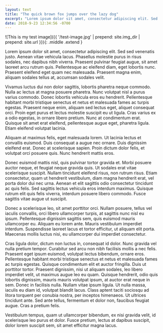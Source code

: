 ```yaml
---
layout: text
title: "The quick brown fox jumps over the lazy dog"
excerpt: "Lorem ipsum dolor sit amet, consectetur adipiscing elit. Sed sed venenatis justo. Aenean vitae vehicula lacus. Phasellus molestie purus in risus sodales, nec dapibus nibh viverra."
date: 2018-9-23 12:34:56 -0700
---
```


![This is my test image]({{ '/test-image.jpg' | prepend: site.img_dir | prepend: site.url }}){: .middle .extend }

Lorem ipsum dolor sit amet, consectetur adipiscing elit. Sed sed venenatis justo. Aenean vitae vehicula lacus. Phasellus molestie purus in risus sodales, nec dapibus nibh viverra. Praesent pulvinar feugiat augue, sit amet laoreet arcu rutrum quis. Pellentesque ac eleifend diam, eget lobortis nunc. Praesent eleifend eget quam nec malesuada. Praesent magna enim, aliquam sodales tellus at, accumsan sodales velit.

Vivamus luctus dui non dolor sagittis, lobortis pharetra neque commodo. Nulla ac lectus at magna posuere pharetra. Nunc volutpat nisl a purus varius commodo. Donec lobortis vehicula eros eu hendrerit. Pellentesque habitant morbi tristique senectus et netus et malesuada fames ac turpis egestas. Praesent neque enim, aliquam sed lectus eget, aliquet consequat orci. Proin eget purus et lectus molestie suscipit eu ut ligula. Cras varius ex a odio egestas, in ornare libero pretium. Nunc at condimentum erat. Quisque sit amet erat eleifend, pellentesque augue eget, pharetra ligula. Etiam eleifend volutpat lacinia.

Aliquam at maximus felis, eget malesuada lorem. Ut lacinia lectus et convallis euismod. Duis consequat a augue nec ornare. Duis dignissim eleifend erat. Donec at scelerisque sapien. Proin dictum dolor felis, et volutpat orci posuere quis. Nunc hendrerit mattis eros.

Donec euismod mattis nisl, quis pulvinar tortor gravida et. Morbi posuere auctor neque, et feugiat neque gravida quis. Ut sodales erat vitae scelerisque suscipit. Nullam tincidunt eleifend risus, non rutrum risus. Etiam consectetur, quam ut hendrerit vestibulum, diam magna hendrerit erat, vel porta dolor dui nec urna. Aenean et elit sagittis odio consectetur tincidunt ac quis felis. Sed sagittis lectus vehicula eros interdum maximus. Quisque rutrum elit quis felis viverra, interdum posuere libero commodo. Fusce sagittis vitae augue ut suscipit.

Donec a scelerisque leo, sit amet porttitor orci. Nullam posuere, tellus vel iaculis convallis, orci libero ullamcorper turpis, at sagittis nunc nisl eu ipsum. Pellentesque dignissim sagittis sem, quis euismod mauris ullamcorper eu. Aliquam eu lorem ante. Mauris vestibulum imperdiet interdum. Suspendisse laoreet lacus et tortor efficitur, ut aliquam elit porta. Maecenas mollis luctus nisi, eu ullamcorper dui imperdiet consectetur.

Cras ligula dolor, dictum non luctus in, consequat id dolor. Nunc gravida vel nulla pretium tempor. Curabitur sed arcu non nibh facilisis mollis a nec felis. Praesent eget ipsum euismod, volutpat lectus bibendum, ornare eros. Pellentesque habitant morbi tristique senectus et netus et malesuada fames ac turpis egestas. Quisque condimentum elit et auctor fringilla. Duis ut porttitor tortor. Praesent dignissim, nisi ut aliquam sodales, leo libero imperdiet velit, ut maximus augue leo eu quam. Quisque hendrerit, odio quis lobortis dignissim, mauris mauris volutpat ipsum, at auctor erat neque in sem. Donec in facilisis nulla. Nullam vitae ipsum ligula. Ut nulla massa, iaculis eu diam id, volutpat blandit lacus. Class aptent taciti sociosqu ad litora torquent per conubia nostra, per inceptos himenaeos. Ut ultrices tincidunt ante. Sed ante tellus, fermentum et dolor non, faucibus feugiat augue. Cras a pretium felis.

Vestibulum tempus, quam ut ullamcorper bibendum, ex nisi gravida velit, id scelerisque leo purus et dolor. Fusce pretium, lectus at dapibus suscipit, dolor lorem suscipit sem, sit amet efficitur magna lacus.
